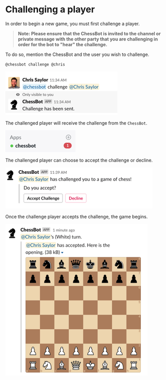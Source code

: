 # Challenging a player

In order to begin a new game, you must first challenge a player.

> __Note: Please ensure that the ChessBot is invited to the channel or private message__
> __with the other party that you are challenging in order for the bot to "hear" the challenge.__

To do so, mention the ChessBot and the user you wish to challenge.

```
@chessbot challenge @chris
```

![](../nstatic/images/challenge1.png)

The challenged player will receive the challenge from the `ChessBot`.

![](../nstatic/images/challenge2.png)

The challenged player can choose to accept the challenge or decline.

![](../nstatic/images/challenge3.png)

Once the challenge player accepts the challenge, the game begins.

![](../nstatic/images/challenge4.png)